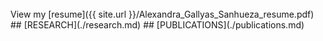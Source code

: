 <br>
View my [resume]({{ site.url }}/Alexandra_Gallyas_Sanhueza_resume.pdf)
## [RESEARCH](./research.md)
## [PUBLICATIONS](./publications.md)
